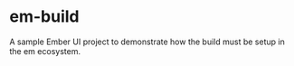 # em-build

A sample Ember UI project to demonstrate how the build must be setup in the em ecosystem.
